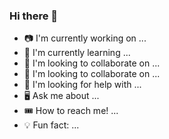 ### Hi there 👏

- 📷 I'm currently working on ...
- 🌱 I'm currently learning ...
- 👯 I'm looking to collaborate on ...
- 🤔 I'm looking to collaborate on ...
- 💬 I'm looking for help with ...
- 🖥️ Ask me about ...
- 🎟️ How to reach me! ...
- 💡 Fun fact: ...
